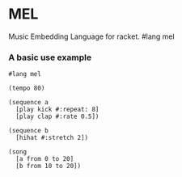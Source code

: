 # MEL
Music Embedding Language for racket. #lang mel

### A basic use example
```
#lang mel

(tempo 80)

(sequence a
  [play kick #:repeat: 8]
  [play clap #:rate 0.5])

(sequence b
  [hihat #:stretch 2])

(song
  [a from 0 to 20]
  [b from 10 to 20])
```
